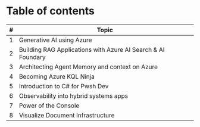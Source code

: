 
# Table of contents

|#|Topic|
|--|--|
|1|Generative AI using Azure|
|2|Building RAG Applications with Azure AI Search & AI Foundary|
|3|Architecting Agent Memory and context on Azure|
|4|Becoming Azure KQL Ninja|
|5|Introduction to C# for Pwsh Dev|
|6|Observability into hybrid systems apps|
|7|Power of the Console|
|8|Visualize Document Infrastructure|
